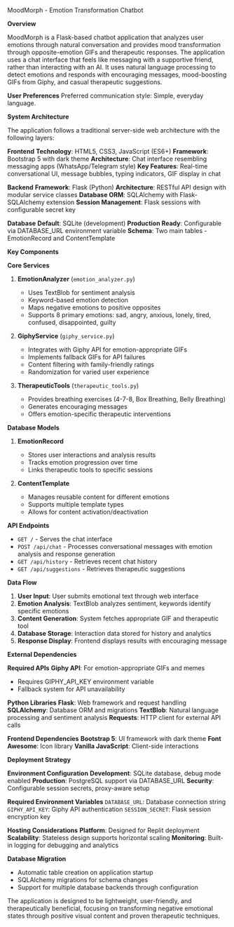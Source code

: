 MoodMorph - Emotion Transformation Chatbot

**Overview**

MoodMorph is a Flask-based chatbot application that analyzes user emotions through natural conversation and provides mood transformation through opposite-emotion GIFs and therapeutic responses. The application uses a chat interface that feels like messaging with a supportive friend, rather than interacting with an AI. It uses natural language processing to detect emotions and responds with encouraging messages, mood-boosting GIFs from Giphy, and casual therapeutic suggestions.

**User Preferences**
Preferred communication style: Simple, everyday language.

**System Architecture**

The application follows a traditional server-side web architecture with the following layers:

**Frontend**
  **Technology**: HTML5, CSS3, JavaScript (ES6+)
  **Framework**: Bootstrap 5 with dark theme
  **Architecture**: Chat interface resembling messaging apps (WhatsApp/Telegram style)
  **Key Features**: Real-time conversational UI, message bubbles, typing indicators, GIF display in chat

**Backend**
  **Framework**: Flask (Python)
  **Architecture**: RESTful API design with modular service classes
  **Database ORM**: SQLAlchemy with Flask-SQLAlchemy extension
  **Session Management**: Flask sessions with configurable secret key

**Database**
  **Default**: SQLite (development)
  **Production Ready**: Configurable via DATABASE_URL environment variable
  **Schema**: Two main tables - EmotionRecord and ContentTemplate

**Key Components**

**Core Services**

1. **EmotionAnalyzer** (`emotion_analyzer.py`)
   - Uses TextBlob for sentiment analysis
   - Keyword-based emotion detection
   - Maps negative emotions to positive opposites
   - Supports 8 primary emotions: sad, angry, anxious, lonely, tired, confused, disappointed, guilty

2. **GiphyService** (`giphy_service.py`)
   - Integrates with Giphy API for emotion-appropriate GIFs
   - Implements fallback GIFs for API failures
   - Content filtering with family-friendly ratings
   - Randomization for varied user experience

3. **TherapeuticTools** (`therapeutic_tools.py`)
   - Provides breathing exercises (4-7-8, Box Breathing, Belly Breathing)
   - Generates encouraging messages
   - Offers emotion-specific therapeutic interventions

**Database Models**

1. **EmotionRecord**
   - Stores user interactions and analysis results
   - Tracks emotion progression over time
   - Links therapeutic tools to specific sessions

2. **ContentTemplate**
   - Manages reusable content for different emotions
   - Supports multiple template types
   - Allows for content activation/deactivation

**API Endpoints**

- `GET /` - Serves the chat interface
- `POST /api/chat` - Processes conversational messages with emotion analysis and response generation
- `GET /api/history` - Retrieves recent chat history
- `GET /api/suggestions` - Retrieves therapeutic suggestions

**Data Flow**

1. **User Input**: User submits emotional text through web interface
2. **Emotion Analysis**: TextBlob analyzes sentiment, keywords identify specific emotions
3. **Content Generation**: System fetches appropriate GIF and therapeutic tool
4. **Database Storage**: Interaction data stored for history and analytics
5. **Response Display**: Frontend displays results with encouraging message

**External Dependencies**

**Required APIs**
  **Giphy API**: For emotion-appropriate GIFs and memes
  - Requires GIPHY_API_KEY environment variable
  - Fallback system for API unavailability

**Python Libraries**
  **Flask**: Web framework and request handling
  **SQLAlchemy**: Database ORM and migrations
  **TextBlob**: Natural language processing and sentiment analysis
  **Requests**: HTTP client for external API calls

**Frontend Dependencies**
  **Bootstrap 5**: UI framework with dark theme
  **Font Awesome**: Icon library
  **Vanilla JavaScript**: Client-side interactions

**Deployment Strategy**

**Environment Configuration**
  **Development**: SQLite database, debug mode enabled
  **Production**: PostgreSQL support via DATABASE_URL
  **Security**: Configurable session secrets, proxy-aware setup

**Required Environment Variables**
  `DATABASE_URL`: Database connection string
  `GIPHY_API_KEY`: Giphy API authentication
  `SESSION_SECRET`: Flask session encryption key

**Hosting Considerations**
  **Platform**: Designed for Replit deployment
  **Scalability**: Stateless design supports horizontal scaling
  **Monitoring**: Built-in logging for debugging and analytics

 **Database Migration**
- Automatic table creation on application startup
- SQLAlchemy migrations for schema changes
- Support for multiple database backends through configuration

The application is designed to be lightweight, user-friendly, and therapeutically beneficial, focusing on transforming negative emotional states through positive visual content and proven therapeutic techniques.
